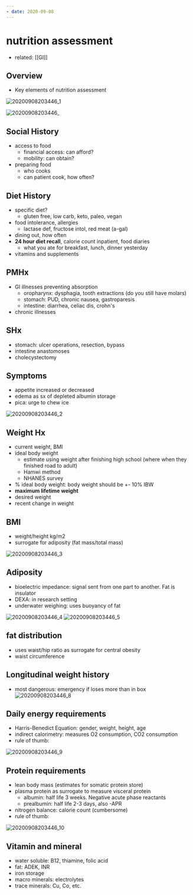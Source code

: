 ```yaml
---
- date: 2020-09-08
---
```


# nutrition assessment

- related: [[GI]]

## Overview

- Key elements of nutrition assessment

![20200908203446_1](https://photos.thisispiggy.com/file/wikiFiles/20200908203446_1.png)

![20200908203446_](https://photos.thisispiggy.com/file/wikiFiles/20200908203446_.png)

## Social History

- access to food
	- financial access: can afford?
	- mobility: can obtain?
- preparing food
	- who cooks
	- can patient cook, how often?

## Diet History

- specific diet?
	- gluten free, low carb, keto, paleo, vegan
- food intolerance, allergies
	- lactase def, fructose intol, red meat (a-gal)
- dining out, how often
- **24 hour diet recall**, calorie count inpatient, food diaries
	- what you ate for breakfast, lunch, dinner yesterday
- vitamins and supplements

## PMHx

- GI illnesses preventing absorption
	- oropharynx: dysphagia, tooth extractions (do you still have molars)
	- stomach: PUD, chronic nausea, gastroparesis
	- intestine: diarrhea, celiac dis, crohn's
- chronic illnesses

## SHx

- stomach: ulcer operations, resection, bypass
- intestine anastomoses
- cholecystectomy

## Symptoms

- appetite increased or decreased
- edema as sx of depleted albumin storage
- pica: urge to chew ice

![20200908203446_2](https://photos.thisispiggy.com/file/wikiFiles/20200908203446_2.png)

## Weight Hx

- current weight, BMI
- ideal body weight
	- estimate using weight after finishing high school (where when they finished road to adult)
	- Hamwi method
	- NHANES survey
- % ideal body weight: body weight should be +- 10% IBW
- **maximum lifetime weight**
- desired weight
- recent change in weight

## BMI

- weight/height kg/m2
- surrogate for adiposity (fat mass/total mass)

![20200908203446_3](https://photos.thisispiggy.com/file/wikiFiles/20200908203446_3.png)

## Adiposity

- bioelectric impedance: signal sent from one part to another. Fat is insulator
- DEXA: in research setting
- underwater weighing: uses buoyancy of fat

![20200908203446_4](https://photos.thisispiggy.com/file/wikiFiles/20200908203446_4.png)
![20200908203446_5](https://photos.thisispiggy.com/file/wikiFiles/20200908203446_5.png)

## fat distribution

- uses waist/hip ratio as surrogate for central obesity
- waist circumference

## Longitudinal weight history

- most dangerous: emergency if loses more than in box
  ![20200908203446_8](https://photos.thisispiggy.com/file/wikiFiles/20200908203446_8.png)

## Daily energy requirements

- Harris-Benedict Equation: gender, weight, height, age
- indirect calorimetry: measures O2 consumption, CO2 consumption
- rule of thumb:

![20200908203446_9](https://photos.thisispiggy.com/file/wikiFiles/20200908203446_9.png)

## Protein requirements

- lean body mass (estimates for somatic protein store)
- plasma protein as surrogate to measure visceral protein
	- albumin: half life 3 weeks. Negative acute phase reactants
	- prealbumin: half life 2-3 days, also -APR
- nitrogen balance: calorie count (cumbersome)
- rule of thumb:

![20200908203446_10](https://photos.thisispiggy.com/file/wikiFiles/20200908203446_10.png)

## Vitamin and mineral

- water soluble: B12, thiamine, folic acid
- fat: ADEK, INR
- iron storage
- macro minerals: electrolytes
- trace minerals: Cu, Co, etc.
